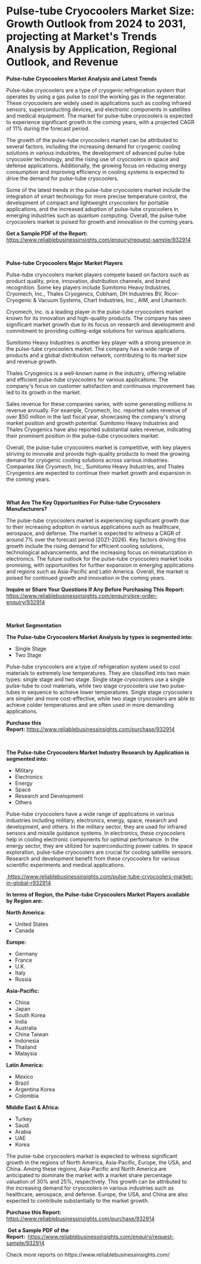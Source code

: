 <p><h1>Pulse-tube Cryocoolers Market Size: Growth Outlook from 2024 to 2031, projecting at Market's Trends Analysis by Application, Regional Outlook, and Revenue</h1></p><p><strong>Pulse-tube Cryocoolers Market Analysis and Latest Trends</strong></p>
<p><p>Pulse-tube cryocoolers are a type of cryogenic refrigeration system that operates by using a gas pulse to cool the working gas in the regenerator. These cryocoolers are widely used in applications such as cooling infrared sensors, superconducting devices, and electronic components in satellites and medical equipment. The market for pulse-tube cryocoolers is expected to experience significant growth in the coming years, with a projected CAGR of 11% during the forecast period.</p><p>The growth of the pulse-tube cryocoolers market can be attributed to several factors, including the increasing demand for cryogenic cooling solutions in various industries, the development of advanced pulse-tube cryocooler technology, and the rising use of cryocoolers in space and defense applications. Additionally, the growing focus on reducing energy consumption and improving efficiency in cooling systems is expected to drive the demand for pulse-tube cryocoolers.</p><p>Some of the latest trends in the pulse-tube cryocoolers market include the integration of smart technology for more precise temperature control, the development of compact and lightweight cryocoolers for portable applications, and the increased adoption of pulse-tube cryocoolers in emerging industries such as quantum computing. Overall, the pulse-tube cryocoolers market is poised for growth and innovation in the coming years.</p></p>
<p><strong>Get a Sample PDF of the Report:&nbsp;</strong> <a href="https://www.reliablebusinessinsights.com/enquiry/request-sample/932914">https://www.reliablebusinessinsights.com/enquiry/request-sample/932914</a></p>
<p>&nbsp;</p>
<p><strong>Pulse-tube Cryocoolers Major Market Players</strong></p>
<p><p>Pulse-tube cryocoolers market players compete based on factors such as product quality, price, innovation, distribution channels, and brand recognition. Some key players include Sumitomo Heavy Industries, Cryomech, Inc., Thales Cryogenics, Cobham, DH Industries BV, Ricor-Cryogenic & Vacuum Systems, Chart Industries, Inc., AIM, and Lihantech.</p><p>Cryomech, Inc. is a leading player in the pulse-tube cryocoolers market known for its innovation and high-quality products. The company has seen significant market growth due to its focus on research and development and commitment to providing cutting-edge solutions for various applications.</p><p>Sumitomo Heavy Industries is another key player with a strong presence in the pulse-tube cryocoolers market. The company has a wide range of products and a global distribution network, contributing to its market size and revenue growth.</p><p>Thales Cryogenics is a well-known name in the industry, offering reliable and efficient pulse-tube cryocoolers for various applications. The company's focus on customer satisfaction and continuous improvement has led to its growth in the market.</p><p>Sales revenue for these companies varies, with some generating millions in revenue annually. For example, Cryomech, Inc. reported sales revenue of over $50 million in the last fiscal year, showcasing the company's strong market position and growth potential. Sumitomo Heavy Industries and Thales Cryogenics have also reported substantial sales revenue, indicating their prominent position in the pulse-tube cryocoolers market.</p><p>Overall, the pulse-tube cryocoolers market is competitive, with key players striving to innovate and provide high-quality products to meet the growing demand for cryogenic cooling solutions across various industries. Companies like Cryomech, Inc., Sumitomo Heavy Industries, and Thales Cryogenics are expected to continue their market growth and expansion in the coming years.</p></p>
<p>&nbsp;</p>
<p><strong>What Are The Key Opportunities For Pulse-tube Cryocoolers Manufacturers?</strong></p>
<p><p>The pulse-tube cryocoolers market is experiencing significant growth due to their increasing adoption in various applications such as healthcare, aerospace, and defense. The market is expected to witness a CAGR of around 7% over the forecast period (2021-2026). Key factors driving this growth include the rising demand for efficient cooling solutions, technological advancements, and the increasing focus on miniaturization in electronics. The future outlook for the pulse-tube cryocoolers market looks promising, with opportunities for further expansion in emerging applications and regions such as Asia-Pacific and Latin America. Overall, the market is poised for continued growth and innovation in the coming years.</p></p>
<p><strong>Inquire or Share Your Questions If Any Before Purchasing This Report:</strong> <a href="https://www.reliablebusinessinsights.com/enquiry/pre-order-enquiry/932914">https://www.reliablebusinessinsights.com/enquiry/pre-order-enquiry/932914</a></p>
<p>&nbsp;</p>
<p><strong>Market Segmentation</strong></p>
<p><strong>The Pulse-tube Cryocoolers Market Analysis by types is segmented into:</strong></p>
<p><ul><li>Single Stage</li><li>Two Stage</li></ul></p>
<p><p>Pulse-tube cryocoolers are a type of refrigeration system used to cool materials to extremely low temperatures. They are classified into two main types: single stage and two stage. Single stage cryocoolers use a single pulse-tube to cool materials, while two stage cryocoolers use two pulse-tubes in sequence to achieve lower temperatures. Single stage cryocoolers are simpler and more cost-effective, while two stage cryocoolers are able to achieve colder temperatures and are often used in more demanding applications.</p></p>
<p><strong>Purchase this Report:&nbsp;</strong><a href="https://www.reliablebusinessinsights.com/purchase/932914">https://www.reliablebusinessinsights.com/purchase/932914</a></p>
<p>&nbsp;</p>
<p><strong>The Pulse-tube Cryocoolers Market Industry Research by Application is segmented into:</strong></p>
<p><ul><li>Military</li><li>Electronics</li><li>Energy</li><li>Space</li><li>Research and Development</li><li>Others</li></ul></p>
<p><p>Pulse-tube cryocoolers have a wide range of applications in various industries including military, electronics, energy, space, research and development, and others. In the military sector, they are used for infrared sensors and missile guidance systems. In electronics, these cryocoolers help in cooling electronic components for optimal performance. In the energy sector, they are utilized for superconducting power cables. In space exploration, pulse-tube cryocoolers are crucial for cooling satellite sensors. Research and development benefit from these cryocoolers for various scientific experiments and medical applications.</p></p>
<p><a href="https://www.reliablebusinessinsights.com/pulse-tube-cryocoolers-market-in-global-r932914">&nbsp;https://www.reliablebusinessinsights.com/pulse-tube-cryocoolers-market-in-global-r932914</a></p>
<p><strong>In terms of Region, the Pulse-tube Cryocoolers Market Players available by Region are:</strong></p>
<p>
    <p> <strong> North America: </strong>
        <ul>
            <li>United States</li>
            <li>Canada</li>
        </ul>
        </p> 
    <p> <strong> Europe: </strong>
        <ul>
            <li>Germany</li>
            <li>France</li>
            <li>U.K.</li>
            <li>Italy</li>
            <li>Russia</li>
        </ul>
        </p> 
    <p> <strong> Asia-Pacific: </strong>
        <ul>
            <li>China</li>
            <li>Japan</li>
            <li>South Korea</li>
            <li>India</li>
            <li>Australia</li>
            <li>China Taiwan</li>
            <li>Indonesia</li>
            <li>Thailand</li>
            <li>Malaysia</li>
        </ul>
        </p> 
    <p> <strong> Latin America: </strong>
        <ul>
            <li>Mexico</li>
            <li>Brazil</li>
            <li>Argentina Korea</li>
            <li>Colombia</li>
        </ul>
        </p> 
    <p> <strong> Middle East & Africa: </strong>
        <ul>
            <li>Turkey</li>
            <li>Saudi</li>
            <li>Arabia</li>
            <li>UAE</li>
            <li>Korea</li>
        </ul>
    </p>
    </p>
<p><p>The pulse-tube cryocoolers market is expected to witness significant growth in the regions of North America, Asia-Pacific, Europe, the USA, and China. Among these regions, Asia-Pacific and North America are anticipated to dominate the market with a market share percentage valuation of 30% and 25%, respectively. This growth can be attributed to the increasing demand for cryocoolers in various industries such as healthcare, aerospace, and defense. Europe, the USA, and China are also expected to contribute substantially to the market growth.</p></p>
<p><strong>Purchase this Report: </strong><a href="https://www.reliablebusinessinsights.com/purchase/932914">https://www.reliablebusinessinsights.com/purchase/932914</a></p>
<p>&nbsp;<strong>Get a Sample PDF of the Report:&nbsp;&nbsp;</strong><a href="https://www.reliablebusinessinsights.com/enquiry/request-sample/932914">https://www.reliablebusinessinsights.com/enquiry/request-sample/932914</a></p>
<p><strong></strong></p>
<p>Check more reports on https://www.reliablebusinessinsights.com/</p>